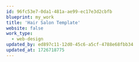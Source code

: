 ```yaml
---
id: 96fc53e7-0da1-481a-ae99-ec17e3d2cbfb
blueprint: my_work
title: 'Hair Salon Template'
website: false
work_type:
  - web-design
updated_by: ed897c11-12d0-45c6-a5cf-4788e68fbb34
updated_at: 1726718775
---
```

